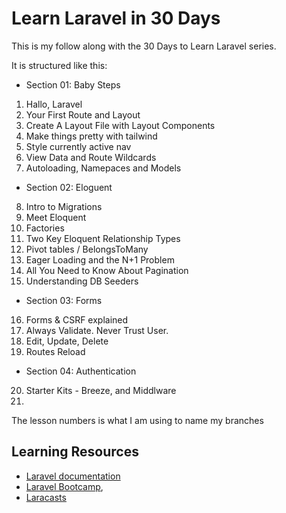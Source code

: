 # Learn Laravel in 30 Days

This is my follow along with the 30 Days to Learn Laravel series.

It is structured like this:

-   Section 01: Baby Steps

1. Hallo, Laravel
2. Your First Route and Layout
3. Create A Layout File with Layout Components
4. Make things pretty with tailwind
5. Style currently active nav
6. View Data and Route Wildcards
7. Autoloading, Namepaces and Models

-   Section 02: Eloguent

8. Intro to Migrations
9. Meet Eloquent
10. Factories
11. Two Key Eloquent Relationship Types
12. Pivot tables / BelongsToMany
13. Eager Loading and the N+1 Problem
14. All You Need to Know About Pagination
15. Understanding DB Seeders

-   Section 03: Forms

16. Forms & CSRF explained
17. Always Validate. Never Trust User.
18. Edit, Update, Delete
19. Routes Reload

- Section 04: Authentication

20. Starter Kits - Breeze, and Middlware
21. 

The lesson numbers is what I am using to name my branches

## Learning Resources

-   [Laravel documentation](https://laravel.com/docs)
-   [Laravel Bootcamp](https://bootcamp.laravel.com),
-   [Laracasts](https://laracasts.com)

